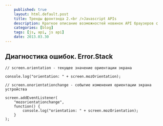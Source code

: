 ```yaml
---
    published: true
    layout: html.default.post
    title: Тренды фронтэнда 2.<br />Javascript APIs
    description: Краткое описание возможностей новинок API браузеров с примерами. Часть 2.
    categories: [blog]
    tags: [js, api, js api]
    date: 2013.03.30
---
```

## Диагностика ошибок. Error.Stack
[](http://ie.microsoft.com/testdrive/browser/ExploreErrorStack/)
[](http://www.webappers.com/2013/02/22/how-to-diagnose-javascript-errors-faster-with-error-stack/)

~~~ {: .language-javascript} js
// screen.orientation - текущее значение ориентации экрана

console.log("orientation: " + screen.mozOrientation);

// screen.onorientationchange - событие изменения ориентации экрана устройства

screen.addEventListener(
    "mozorientationchange",
    function() {
        console.log("orientation: " + screen.mozOrientation);
    }
);
~~~
